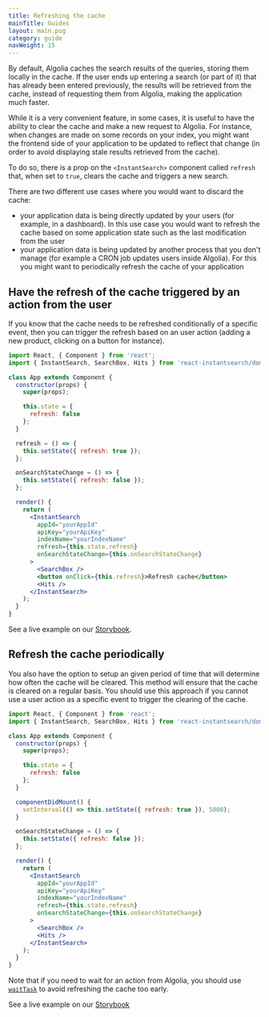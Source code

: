 ```yaml
---
title: Refreshing the cache
mainTitle: Guides
layout: main.pug
category: guide
navWeight: 15
---
```


By default, Algolia caches the search results of the queries, storing them locally in the cache. If the user ends up entering a search (or part of it) that has already been entered previously, the results will be retrieved from the cache, instead of requesting them from Algolia, making the application much faster.

While it is a very convenient feature, in some cases, it is useful to have the ability to clear the cache and make a new request to Algolia. For instance, when changes are made on some records on your index, you might want the frontend side of your application to be updated to reflect that change (in order to avoid displaying stale results retrieved from the cache).

To do so, there is a prop on the `<InstantSearch>` component called `refresh` that, when set to `true`, clears the cache and triggers a new search.

There are two different use cases where you would want to discard the cache:

* your application data is being directly updated by your users (for example, in a dashboard). In this use case you would want to refresh the cache based on some application state such as the last modification from the user
* your application data is being updated by another process that you don't manage (for example a CRON job updates users inside Algolia). For this you might want to periodically refresh the cache of your application

## Have the refresh of the cache triggered by an action from the user

If you know that the cache needs to be refreshed conditionally of a specific event, then you can trigger the refresh based on an user action (adding a new product, clicking on a button for instance).

```jsx
import React, { Component } from 'react';
import { InstantSearch, SearchBox, Hits } from 'react-instantsearch/dom';

class App extends Component {
  constructor(props) {
    super(props);

    this.state = {
      refresh: false
    };
  }

  refresh = () => {
    this.setState({ refresh: true });
  };

  onSearchStateChange = () => {
    this.setState({ refresh: false });
  };

  render() {
    return (
      <InstantSearch
        appId="yourAppId"
        apiKey="yourApiKey"
        indexName="yourIndexName"
        refresh={this.state.refresh}
        onSearchStateChange={this.onSearchStateChange}
      >
        <SearchBox />
        <button onClick={this.refresh}>Refresh cache</button>
        <Hits />
      </InstantSearch>
    );
  }
}
```

See a live example on our [Storybook](https://community.algolia.com/react-instantsearch/storybook/?selectedKind=RefreshCache&selectedStory=with%20a%20refresh%20button&full=0&down=1&left=1&panelRight=1&downPanel=storybooks%2Fstorybook-addon-knobs).

## Refresh the cache periodically

You also have the option to setup an given period of time that will determine how often the cache will be cleared.
This method will ensure that the cache is cleared on a regular basis.
You should use this approach if you cannot use a user action as a specific event to trigger the clearing of the cache.

```jsx
import React, { Component } from 'react';
import { InstantSearch, SearchBox, Hits } from 'react-instantsearch/dom';

class App extends Component {
  constructor(props) {
    super(props);

    this.state = {
      refresh: false
    };
  }

  componentDidMount() {
    setInterval(() => this.setState({ refresh: true }), 5000);
  }

  onSearchStateChange = () => {
    this.setState({ refresh: false });
  };

  render() {
    return (
      <InstantSearch
        appId="yourAppId"
        apiKey="yourApiKey"
        indexName="yourIndexName"
        refresh={this.state.refresh}
        onSearchStateChange={this.onSearchStateChange}
      >
        <SearchBox />
        <Hits />
      </InstantSearch>
    );
  }
}
```

Note that if you need to wait for an action from Algolia, you should use [`waitTask`](https://www.algolia.com/doc/api-reference/api-methods/wait-task/) to avoid refreshing the cache too early.

See a live example on our [Storybook](https://community.algolia.com/react-instantsearch/storybook/?selectedKind=RefreshCache&selectedStory=with%20setInterval&full=0&down=1&left=1&panelRight=1&downPanel=storybooks%2Fstorybook-addon-knobs)
